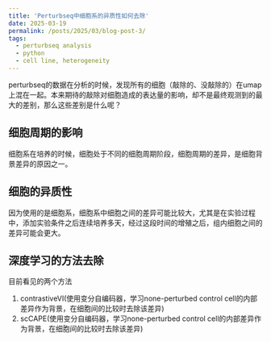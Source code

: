 ```yaml
---
title: 'Perturbseq中细胞系的异质性如何去除'
date: 2025-03-19
permalink: /posts/2025/03/blog-post-3/
tags:
  - perturbseq analysis
  - python
  - cell line, heterogeneity
---
```


perturbseq的数据在分析的时候，发现所有的细胞（敲除的、没敲除的）在umap上混在一起。本来期待的敲除对细胞造成的表达量的影响，却不是最终观测到的最大的差别，那么这些差别是什么呢？

细胞周期的影响
---
细胞系在培养的时候，细胞处于不同的细胞周期阶段，细胞周期的差异，是细胞背景差异的原因之一。

细胞的异质性
---
因为使用的是细胞系，细胞系中细胞之间的差异可能比较大，尤其是在实验过程中，添加实验条件之后连续培养多天，经过这段时间的增殖之后，组内细胞之间的差异可能会更大。

深度学习的方法去除
---
目前看见的两个方法
1. contrastiveVI(使用变分自编码器，学习none-perturbed control cell的内部差异作为背景，在细胞间的比较时去除该差异)
2. scCAPE(使用变分自编码器，学习none-perturbed control cell的内部差异作为背景，在细胞间的比较时去除该差异)

